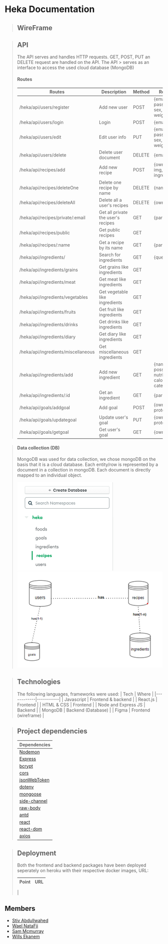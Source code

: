 # Heka Documentation


> ## WireFrame

> ## API
> The API serves and handles HTTP requests. GET, POST, PUT an DELETE request are handled on the API. The API > serves as an interface to access the used cloud database (MongoDB)
> #### Routes
> | Routes                      | Description           | Method | Request data |
> |-----------------------------|-----------------------|--------|--------------|
> | /heka/api/users/register    | Add new user          | POST   | {email, name, password, age, sex, height, weight, photo} |
> | /heka/api/users/login       | Login                 | POST   | {email, password}                                        |
> | /heka/api/users/edit        | Edit user info        | PUT    | {email, name, password, age, sex, height, weight, photo} |
> | /heka/api/users/delete      | Delete user document  | DELETE | {email}     
> | /heka/api/recipes/add       | Add new recipe              | POST   | {owner, name, img, public, ingredients}
> | /heka/api/recipes/deleteOne | Delete one recipe by name   | DELETE | {name}
> | /heka/api/recipes/deleteAll | Delete all a user's recipes | DELETE | {owner}
> | /heka/api/recipes/private/:email |  Get all private the user's recipes | GET | {params: email}
> | /heka/api/recipes/public    | Get public recipes          | GET |
> | /heka/api/recipes/:name     | Get a recipe by its name    | GET | {params: name}
> | /heka/api/ingredients/              | Search for ingredients         | GET | {query: search}                                           
> | /heka/api/ingredients/grains        | Get grains like ingredients    | GET |                                             
> | /heka/api/ingredients/meat          | Get meat like ingredients      | GET |                                             
> | /heka/api/ingredients/vegetables    | Get vegetable like ingredients | GET |                                             
> | /heka/api/ingredients/fruits        | Get fruit like ingredients     | GET |                                             
> | /heka/api/ingredients/drinks        | Get drinks like ingredients    | GET |                                             
> | /heka/api/ingredients/diary         | Get diary like ingredients     | GET |                                             
> | /heka/api/ingredients/miscellaneous | Get miscellaneous ingredients  | GET |                                             
> | /heka/api/ingredients/add           | Add new ingredient             | GET | {name, id, amount, possibleUnits, nutrients, caloricBreakdown, categories}                                           
> | /heka/api/ingredients/:id           | Get an ingredient              | GET | {params: id}       
> | /heka/api/goals/addgoal             | Add goal                       | POST | {owner, category, protein}
> | /heka/api/goals/updategoal          | Update user's goal             | PUT  | {owner, category, protein}
> | /heka/api/goals/getgoal             | Get user's goal                | GET  | {owner}

> #### Data collection (DB)
> MongoDB was used for data collection, we chose mongoDB on the basis that it is a cloud database. Each entity/row is represented by a document in a collection in mongoDB. Each document is directly mapped to an individual object.
> 
> ![resources/mongo.png](resources/mongo.png)  
>  ![DB](resources/DB.png)

> ## Technologies
> The following languages, frameworks were used:
> | Tech       | Where     |
> |------------|-----------|
> | Javascript | Frontend & backend   |
> | React.js   | Frontend             |
> | HTML & CSS | Frontend             |
> | Node and Express JS | Backend     |
> | MongoDB    | Backend (Database)   |
> | Figma      | Frontend (wireframe) |

> ## Project dependencies
> | Dependencies                                      |
> |---------------------------------------------------|
> | [Nodemon](https://www.npmjs.com/package/nodemon)  |
> | [Express](https://www.npmjs.com/package/express)  |
> | [bcrypt](https://www.npmjs.com/package/bcrypt)    |
> | [cors](https://www.npmjs.com/package/cors)        |
> | [jsonWebToken](https://www.npmjs.com/package/jsonwebtoken) |
> | [dotenv](https://www.npmjs.com/package/dotenv)             |
> | [mongoose](https://www.npmjs.com/package/mongoose)         |
> | [side-channel](https://www.npmjs.com/package/side-channel) |
> | [raw-body](https://www.npmjs.com/package/raw-body)         |
> | [antd](https://www.npmjs.com/package/antd)                 |
> | [react](https://www.npmjs.com/package/react)               |
> | [react-dom](https://www.npmjs.com/package/react-dom)       |
> | [axios](https://www.npmjs.com/package/axios)               |


> ## Deployment
> Both the frontend and backend packages have been deployed seperately on heroku with their respective docker images, URL:
> 
> | Point       | URL    |
> |-------------|--------|
> |
> 


## Members
* [Stiv Abdullwahed](https://github.com/StivHKR)
* [Wael NataFji](https://github.com/wael-nt)
* [Sam Mcmurray ](https://github.com/sam-mcmurray)
* [Wills Ekanem](https://github.com/Willz01)